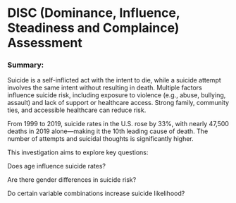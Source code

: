 # DISC (Dominance, Influence, Steadiness and Complaince) Assessment

### Summary:  
Suicide is a self-inflicted act with the intent to die, while a suicide attempt involves the same intent without resulting in death. Multiple factors influence suicide risk, including exposure to violence (e.g., abuse, bullying, assault) and lack of support or healthcare access. Strong family, community ties, and accessible healthcare can reduce risk.

From 1999 to 2019, suicide rates in the U.S. rose by 33%, with nearly 47,500 deaths in 2019 alone—making it the 10th leading cause of death. The number of attempts and suicidal thoughts is significantly higher.

This investigation aims to explore key questions:

Does age influence suicide rates?

Are there gender differences in suicide risk?

Do certain variable combinations increase suicide likelihood?
